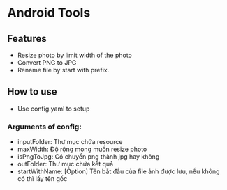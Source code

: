 # Android Tools
## Features
* Resize photo by limit width of the photo
* Convert PNG to JPG
* Rename file by start with prefix.

## How to use
* Use config.yaml to setup 
### Arguments of config: 
  * inputFolder: Thư mục chứa resource
  * maxWidth: Độ rộng mong muốn resize photo
  * isPngToJpg: Có chuyển png thành jpg hay không 
  * outFolder: Thư mục chứa kết quả
  * startWithName: [Option] Tên bắt đầu của file ảnh được lưu, nếu không có thì lấy tên gốc 